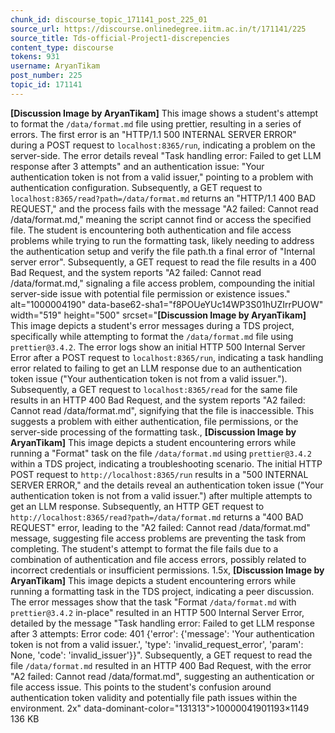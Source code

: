 ```yaml
---
chunk_id: discourse_topic_171141_post_225_01
source_url: https://discourse.onlinedegree.iitm.ac.in/t/171141/225
source_title: Tds-official-Project1-discrepencies
content_type: discourse
tokens: 931
username: AryanTikam
post_number: 225
topic_id: 171141
---
```


**[Discussion Image by AryanTikam]** This image shows a student's attempt to format the `/data/format.md` file using prettier, resulting in a series of errors. The first error is an "HTTP/1.1 500 INTERNAL SERVER ERROR" during a POST request to `localhost:8365/run`, indicating a problem on the server-side. The error details reveal "Task handling error: Failed to get LLM response after 3 attempts" and an authentication issue: "Your authentication token is not from a valid issuer," pointing to a problem with authentication configuration. Subsequently, a GET request to `localhost:8365/read?path=/data/format.md` returns an "HTTP/1.1 400 BAD REQUEST," and the process fails with the message "A2 failed: Cannot read /data/format.md," meaning the script cannot find or access the specified file. The student is encountering both authentication and file access problems while trying to run the formatting task, likely needing to address the authentication setup and verify the file path.th a final error of "Internal server error". Subsequently, a GET request to read the file results in a 400 Bad Request, and the system reports "A2 failed: Cannot read /data/format.md," signaling a file access problem, compounding the initial server-side issue with potential file permission or existence issues." alt="1000004190" data-base62-sha1="f8POUeYUc14WP3S01hUZIrrPUOW" width="519" height="500" srcset="**[Discussion Image by AryanTikam]** This image depicts a student's error messages during a TDS project, specifically while attempting to format the `/data/format.md` file using `prettier@3.4.2`. The error logs show an initial HTTP 500 Internal Server Error after a POST request to `localhost:8365/run`, indicating a task handling error related to failing to get an LLM response due to an authentication token issue ("Your authentication token is not from a valid issuer."). Subsequently, a GET request to `localhost:8365/read` for the same file results in an HTTP 400 Bad Request, and the system reports "A2 failed: Cannot read /data/format.md", signifying that the file is inaccessible. This suggests a problem with either authentication, file permissions, or the server-side processing of the formatting task., **[Discussion Image by AryanTikam]** This image depicts a student encountering errors while running a "Format" task on the file `/data/format.md` using `prettier@3.4.2` within a TDS project, indicating a troubleshooting scenario. The initial HTTP POST request to `http://localhost:8365/run` results in a "500 INTERNAL SERVER ERROR," and the details reveal an authentication token issue ("Your authentication token is not from a valid issuer.") after multiple attempts to get an LLM response. Subsequently, an HTTP GET request to `http://localhost:8365/read?path=/data/format.md` returns a "400 BAD REQUEST" error, leading to the "A2 failed: Cannot read /data/format.md" message, suggesting file access problems are preventing the task from completing. The student's attempt to format the file fails due to a combination of authentication and file access errors, possibly related to incorrect credentials or insufficient permissions. 1.5x, **[Discussion Image by AryanTikam]** This image depicts a student encountering errors while running a formatting task in the TDS project, indicating a peer discussion. The error messages show that the task "Format `/data/format.md` with `prettier@3.4.2` in-place" resulted in an HTTP 500 Internal Server Error, detailed by the message "Task handling error: Failed to get LLM response after 3 attempts: Error code: 401 {'error': {'message': 'Your authentication token is not from a valid issuer.', 'type': 'invalid_request_error', 'param': None, 'code': 'invalid_issuer'}}". Subsequently, a GET request to read the file `/data/format.md` resulted in an HTTP 400 Bad Request, with the error "A2 failed: Cannot read /data/format.md", suggesting an authentication or file access issue. This points to the student's confusion around authentication token validity and potentially file path issues within the environment. 2x" data-dominant-color="131313">10000041901193×1149 136 KB
